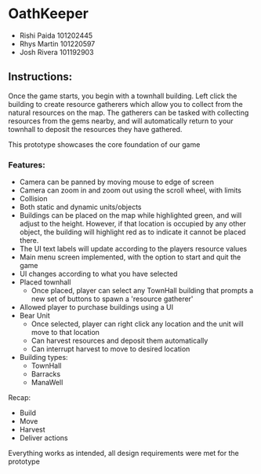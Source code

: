 # OathKeeper
- Rishi Paida	101202445
- Rhys Martin	101220597
- Josh Rivera	101192903

## Instructions:
Once the game starts, you begin with a townhall building. Left click the building to create resource gatherers which allow you to collect from the natural resources on the map. 
The gatherers can be tasked with collecting resources from the gems nearby, and will automatically return to your townhall to deposit the resources they have gathered. 

This prototype showcases the core foundation of our game

### Features:
- Camera can be panned by moving mouse to edge of screen
- Camera can zoom in and zoom out using the scroll wheel, with limits
- Collision
- Both static and dynamic units/objects
- Buildings can be placed on the map while highlighted green, and will adjust to the height. However, if that location is occupied by any other object, the building will highlight red as to indicate it cannot be placed there.
- The UI text labels will update according to the players resource values
- Main menu screen implemented, with the option to start and quit the game
- UI changes according to what you have selected
- Placed townhall
	- Once placed, player can select any TownHall building that prompts a new set of buttons to spawn a 'resource gatherer' 
- Allowed player to purchase buildings using a UI
- Bear Unit
	- Once selected, player can right click any location and the unit will move to that location
	- Can harvest resources and deposit them automatically
	- Can interrupt harvest to move to desired location
- Building types:
	- TownHall
	- Barracks
	- ManaWell

Recap: 
- Build
- Move
- Harvest
- Deliver actions

Everything works as intended, all design requirements were met for the prototype

